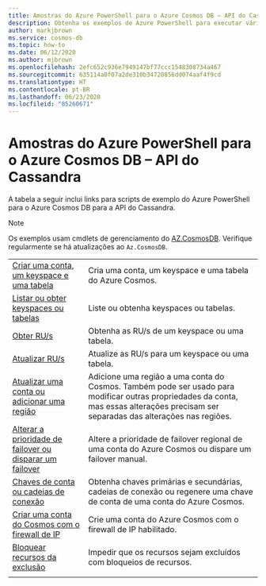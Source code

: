 ```yaml
---
title: Amostras do Azure PowerShell para o Azure Cosmos DB – API do Cassandra
description: Obtenha os exemplos de Azure PowerShell para executar várias tarefas comuns em contas da API do Cassandra do Azure Cosmos DB
author: markjbrown
ms.service: cosmos-db
ms.topic: how-to
ms.date: 06/12/2020
ms.author: mjbrown
ms.openlocfilehash: 2efc652c936e7949147bf77ccc1548308734a467
ms.sourcegitcommit: 635114a0f07a2de310b34720856dd074aaf4f9cd
ms.translationtype: HT
ms.contentlocale: pt-BR
ms.lasthandoff: 06/23/2020
ms.locfileid: "85260671"
---
```

# <a name="azure-powershell-samples-for-azure-cosmos-db---cassandra-api"></a>Amostras do Azure PowerShell para o Azure Cosmos DB – API do Cassandra

A tabela a seguir inclui links para scripts de exemplo do Azure PowerShell para o Azure Cosmos DB para a API do Cassandra.

> [!NOTE]
> Os exemplos usam cmdlets de gerenciamento do [AZ.CosmosDB](https://docs.microsoft.com/powershell/module/az.cosmosdb). Verifique regularmente se há atualizações ao `Az.CosmosDB`.

| | |
|---|---|
|[Criar uma conta, um keyspace e uma tabela](scripts/powershell/cassandra/ps-cassandra-create.md?toc=%2fpowershell%2fmodule%2ftoc.json)| Cria uma conta, um keyspace e uma tabela do Azure Cosmos. |
|[Listar ou obter keyspaces ou tabelas](scripts/powershell/cassandra/ps-cassandra-list-get.md?toc=%2fpowershell%2fmodule%2ftoc.json)| Liste ou obtenha keyspaces ou tabelas. |
|[Obter RU/s](scripts/powershell/cassandra/ps-cassandra-ru-get.md?toc=%2fpowershell%2fmodule%2ftoc.json)| Obtenha as RU/s de um keyspace ou uma tabela. |
|[Atualizar RU/s](scripts/powershell/cassandra/ps-cassandra-ru-update.md?toc=%2fpowershell%2fmodule%2ftoc.json)| Atualize as RU/s para um keyspace ou uma tabela. |
|[Atualizar uma conta ou adicionar uma região](scripts/powershell/common/ps-account-update.md?toc=%2fpowershell%2fmodule%2ftoc.json)| Adicione uma região a uma conta do Cosmos. Também pode ser usado para modificar outras propriedades da conta, mas essas alterações precisam ser separadas das alterações nas regiões. |
|[Alterar a prioridade de failover ou disparar um failover](scripts/powershell/common/ps-account-failover-priority-update.md?toc=%2fpowershell%2fmodule%2ftoc.json)| Altere a prioridade de failover regional de uma conta do Azure Cosmos ou dispare um failover manual. |
|[Chaves de conta ou cadeias de conexão](scripts/powershell/common/ps-account-keys-connection-strings.md?toc=%2fpowershell%2fmodule%2ftoc.json)| Obtenha chaves primárias e secundárias, cadeias de conexão ou regenere uma chave de conta de uma conta do Azure Cosmos. |
|[Criar uma conta do Cosmos com o firewall de IP](scripts/powershell/common/ps-account-firewall-create.md?toc=%2fpowershell%2fmodule%2ftoc.json)| Crie uma conta do Azure Cosmos com o firewall de IP habilitado. |
|[Bloquear recursos da exclusão](scripts/powershell/cassandra/powershell-cassandra-lock.md?toc=%2fpowershell%2fmodule%2ftoc.json)| Impedir que os recursos sejam excluídos com bloqueios de recursos. |
|||
